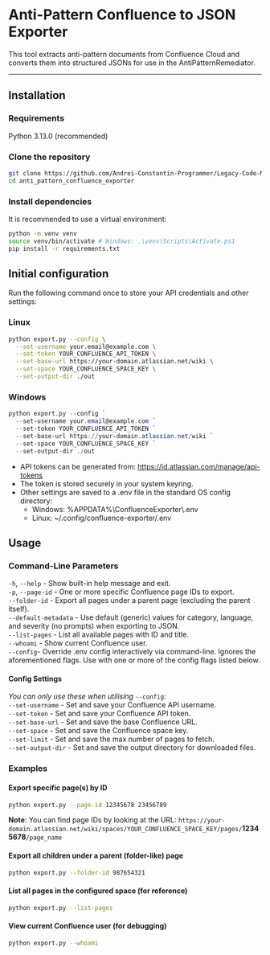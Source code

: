 # Anti-Pattern Confluence to JSON Exporter

This tool extracts anti-pattern documents from Confluence Cloud and converts them into structured JSONs for use in the AntiPatternRemediator.

---

## Installation

### Requirements
Python 3.13.0 (recommended)

### Clone the repository

```bash
git clone https://github.com/Andrei-Constantin-Programmer/Legacy-Code-Migration
cd anti_pattern_confluence_exporter
```

### Install dependencies

It is recommended to use a virtual environment:

```bash
python -m venv venv
source venv/bin/activate # Windows: .\venv\Scripts\Activate.ps1
pip install -r requirements.txt
```

## Initial configuration
Run the following command once to store your API credentials and other settings:

### Linux
```bash
python export.py --config \
  --set-username your.email@example.com \
  --set-token YOUR_CONFLUENCE_API_TOKEN \
  --set-base-url https://your-domain.atlassian.net/wiki \
  --set-space YOUR_CONFLUENCE_SPACE_KEY \
  --set-output-dir ./out
```

### Windows
```ps1
python export.py --config `
  --set-username your.email@example.com `
  --set-token YOUR_CONFLUENCE_API_TOKEN `
  --set-base-url https://your-domain.atlassian.net/wiki `
  --set-space YOUR_CONFLUENCE_SPACE_KEY `
  --set-output-dir ./out
```

- API tokens can be generated from: https://id.atlassian.com/manage/api-tokens
- The token is stored securely in your system keyring.
- Other settings are saved to a .env file in the standard OS config directory:
    - Windows: %APPDATA%\ConfluenceExporter\\.env
    - Linux: ~/.config/confluence-exporter/.env

## Usage

### Command-Line Parameters
`-h`, `--help` - Show built-in help message and exit.  
`-p`, `--page-id` - One or more specific Confluence page IDs to export.  
`--folder-id` - Export all pages under a parent page (excluding the parent itself).  
`--default-metadata` - Use default (generic) values for category, language, and severity (no prompts) when exporting to JSON.  
`--list-pages` - List all available pages with ID and title.  
`--whoami` - Show current Confluence user.  
`--config`- Override .env config interactively via command-line. Ignores the aforementioned flags. Use with one or more of the config flags listed below.

#### Config Settings
_You can only use these when utilising_ `--config`:  
`--set-username` - Set and save your Confluence API username.  
`--set-token` - Set and save your Confluence API token.  
`--set-base-url` - Set and save the base Confluence URL.  
`--set-space` - Set and save the Confluence space key.  
`--set-limit` - Set and save the max number of pages to fetch.  
`--set-output-dir` - Set and save the output directory for downloaded files.  

### Examples

#### Export specific page(s) by ID

```bash
python export.py --page-id 12345678 23456789
```
**Note**: You can find page IDs by looking at the URL: `https://your-domain.atlassian.net/wiki/spaces/YOUR_CONFLUENCE_SPACE_KEY/pages/`**12345678**`/page_name`

#### Export all children under a parent (folder-like) page

```bash
python export.py --folder-id 987654321
```

#### List all pages in the configured space (for reference)

```bash
python export.py --list-pages
```

#### View current Confluence user (for debugging)

```bash
python export.py --whoami
```
